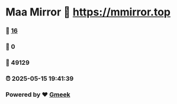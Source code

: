 # Maa Mirror :link: https://mmirror.top 
### :page_facing_up: [16](https://mmirror.top/tag.html) 
### :speech_balloon: 0 
### :hibiscus: 49129 
### :alarm_clock: 2025-05-15 19:41:39 
### Powered by :heart: [Gmeek](https://github.com/Meekdai/Gmeek)
